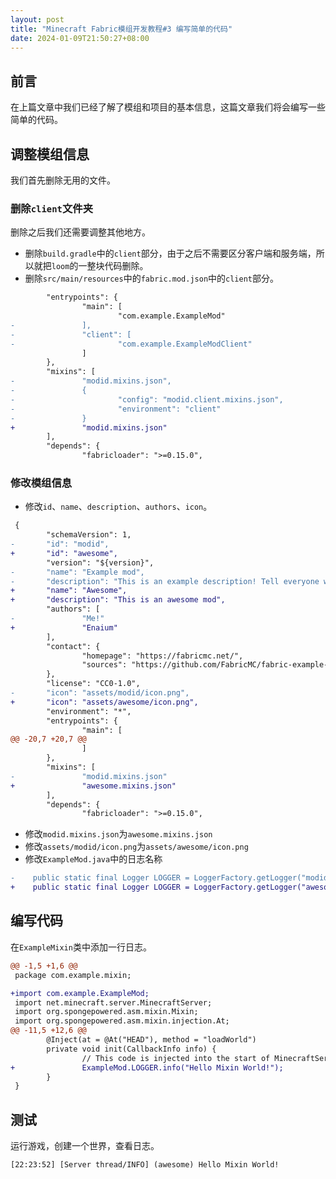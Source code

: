 ```yaml
---
layout: post
title: "Minecraft Fabric模组开发教程#3 编写简单的代码"
date: 2024-01-09T21:50:27+08:00
---
```


## 前言

在上篇文章中我们已经了解了模组和项目的基本信息，这篇文章我们将会编写一些简单的代码。

## 调整模组信息

我们首先删除无用的文件。

### 删除`client`文件夹

删除之后我们还需要调整其他地方。

- 删除`build.gradle`中的`client`部分，由于之后不需要区分客户端和服务端，所以就把`loom`的一整块代码删除。
- 删除`src/main/resources`中的`fabric.mod.json`中的`client`部分。

```diff
        "entrypoints": {
                "main": [
                        "com.example.ExampleMod"
-               ],
-               "client": [
-                       "com.example.ExampleModClient"
                ]
        },
        "mixins": [
-               "modid.mixins.json",
-               {
-                       "config": "modid.client.mixins.json",
-                       "environment": "client"
-               }
+               "modid.mixins.json"
        ],
        "depends": {
                "fabricloader": ">=0.15.0",
```

### 修改模组信息

- 修改`id`、`name`、`description`、`authors`、`icon`。

```diff
 {
        "schemaVersion": 1,
-       "id": "modid",
+       "id": "awesome",
        "version": "${version}",
-       "name": "Example mod",
-       "description": "This is an example description! Tell everyone what your mod is about!",
+       "name": "Awesome",
+       "description": "This is an awesome mod",
        "authors": [
-               "Me!"
+               "Enaium"
        ],
        "contact": {
                "homepage": "https://fabricmc.net/",
                "sources": "https://github.com/FabricMC/fabric-example-mod"
        },
        "license": "CC0-1.0",
-       "icon": "assets/modid/icon.png",
+       "icon": "assets/awesome/icon.png",
        "environment": "*",
        "entrypoints": {
                "main": [
@@ -20,7 +20,7 @@
                ]
        },
        "mixins": [
-               "modid.mixins.json"
+               "awesome.mixins.json"
        ],
        "depends": {
                "fabricloader": ">=0.15.0",
```

- 修改`modid.mixins.json`为`awesome.mixins.json`
- 修改`assets/modid/icon.png`为`assets/awesome/icon.png`
- 修改`ExampleMod.java`中的日志名称

```diff
-    public static final Logger LOGGER = LoggerFactory.getLogger("modid");
+    public static final Logger LOGGER = LoggerFactory.getLogger("awesome");
```

## 编写代码

在`ExampleMixin`类中添加一行日志。

```diff
@@ -1,5 +1,6 @@
 package com.example.mixin;

+import com.example.ExampleMod;
 import net.minecraft.server.MinecraftServer;
 import org.spongepowered.asm.mixin.Mixin;
 import org.spongepowered.asm.mixin.injection.At;
@@ -11,5 +12,6 @@
        @Inject(at = @At("HEAD"), method = "loadWorld")
        private void init(CallbackInfo info) {
                // This code is injected into the start of MinecraftServer.loadWorld()V
+               ExampleMod.LOGGER.info("Hello Mixin World!");
        }
 }
```

## 测试

运行游戏，创建一个世界，查看日志。

```
[22:23:52] [Server thread/INFO] (awesome) Hello Mixin World!
```